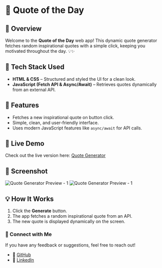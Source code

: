 # 🚀 Quote of the Day

## 🌟 Overview
Welcome to the **Quote of the Day** web app! This dynamic quote generator fetches random inspirational quotes with a simple click, keeping you motivated throughout the day. 💡✨

## 🔧 Tech Stack Used
- **HTML & CSS** – Structured and styled the UI for a clean look.
- **JavaScript (Fetch API & Async/Await)** – Retrieves quotes dynamically from an external API.

## 🎯 Features
- Fetches a new inspirational quote on button click.
- Simple, clean, and user-friendly interface.
- Uses modern JavaScript features like `async/await` for API calls.

## 🚀 Live Demo
Check out the live version here: [Quote Generator]((https://quote-generator-puce-three.vercel.app/))

## 📸 Screenshot
![Quote Generator Preview - 1](https://github.com/user-attachments/assets/df18dd98-e549-497a-9274-a530c4992b91)
![Quote Generator Preview - 1](https://github.com/user-attachments/assets/f6c2b20b-45c0-4af4-9756-1c34a6c1fa25)


## 💡 How It Works
1. Click the **Generate** button.
2. The app fetches a random inspirational quote from an API.
3. The new quote is displayed dynamically on the screen.

### 💬 Connect with Me
If you have any feedback or suggestions, feel free to reach out!
- 🔗 [GitHub](https://github.com/koonakavya11)
- 💼 [LinkedIn](https://www.linkedin.com/in/kavya-koona/)


